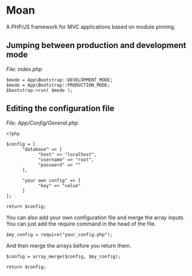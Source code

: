 # Moan
A PHP/JS framework for MVC applications based on module pinning.

## Jumping between production and development mode

*File: index.php*

```
$mode = App\Bootstrap::DEVELOPMENT_MODE;
$mode = App\Bootstrap::PRODUCTION_MODE;
$bootstrap->run( $mode );
```

## Editing the configuration file

*File: App/Config/General.php*

```
<?php

$config = [
      "database" => [
            "host" => "localhost",
            "username" => "root",
            "password" => ""
      ],

      "your own config" => [
            "key" => "value"
      ]
];

return $config;
```

You can also add your own configuration file and merge the array inputs. You can just add the require command in the head of the file.

```
$my_config = require("your_config.php");
```

And then merge the arrays before you return them.

```
$config = array_merge($config, $my_config);

return $config;
```

